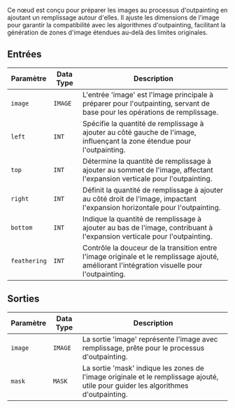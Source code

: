 Ce nœud est conçu pour préparer les images au processus d'outpainting en ajoutant un remplissage autour d'elles. Il ajuste les dimensions de l'image pour garantir la compatibilité avec les algorithmes d'outpainting, facilitant la génération de zones d'image étendues au-delà des limites originales.

## Entrées

| Paramètre | Data Type | Description |
|-----------|-------------|-------------|
| `image`   | `IMAGE`     | L'entrée 'image' est l'image principale à préparer pour l'outpainting, servant de base pour les opérations de remplissage. |
| `left`    | `INT`       | Spécifie la quantité de remplissage à ajouter au côté gauche de l'image, influençant la zone étendue pour l'outpainting. |
| `top`     | `INT`       | Détermine la quantité de remplissage à ajouter au sommet de l'image, affectant l'expansion verticale pour l'outpainting. |
| `right`   | `INT`       | Définit la quantité de remplissage à ajouter au côté droit de l'image, impactant l'expansion horizontale pour l'outpainting. |
| `bottom`  | `INT`       | Indique la quantité de remplissage à ajouter au bas de l'image, contribuant à l'expansion verticale pour l'outpainting. |
| `feathering` | `INT` | Contrôle la douceur de la transition entre l'image originale et le remplissage ajouté, améliorant l'intégration visuelle pour l'outpainting. |

## Sorties

| Paramètre | Data Type | Description |
|-----------|-------------|-------------|
| `image`   | `IMAGE`     | La sortie 'image' représente l'image avec remplissage, prête pour le processus d'outpainting. |
| `mask`    | `MASK`      | La sortie 'mask' indique les zones de l'image originale et le remplissage ajouté, utile pour guider les algorithmes d'outpainting. |
